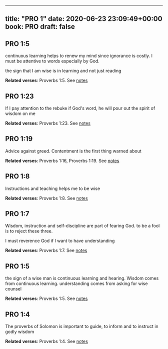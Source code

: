 
---
title: "PRO 1"
date: 2020-06-23 23:09:49+00:00
book: PRO
draft: false
---

## PRO 1:5

continuous learning helps to renew my mind since ignorance is costly. I must be attentive to words  especially by God. 

the sign that I am wise is in learning and not just reading

**Related verses**: Proverbs 1:5. See [notes](https://my.bible.com/notes/3458604543519744978)


## PRO 1:23

If I pay attention to the rebuke if God's word, he will pour out the spirit of wisdom on me

**Related verses**: Proverbs 1:23. See [notes](https://my.bible.com/notes/3458149167884132980)


## PRO 1:19

Advice against greed. Contentment is the first thing warned about

**Related verses**: Proverbs 1:16, Proverbs 1:19. See [notes](https://my.bible.com/notes/3458148141210788462)


## PRO 1:8

Instructions and teaching helps me to be wise

**Related verses**: Proverbs 1:8. See [notes](https://my.bible.com/notes/3458146404659880555)


## PRO 1:7

Wisdom, instruction and self-discipline are part of fearing God. to be a fool is to reject these three.

I must reverence God if I want to have understanding

**Related verses**: Proverbs 1:7. See [notes](https://my.bible.com/notes/3458146194844017257)


## PRO 1:5

the sign of a wise man is continuous learning and hearing. Wisdom comes from continuous learning. understanding comes from asking for wise counsel

**Related verses**: Proverbs 1:5. See [notes](https://my.bible.com/notes/3458145316808417894)


## PRO 1:4

The proverbs of Solomon is important to guide, to inform and to instruct in godly wisdom

**Related verses**: Proverbs 1:4. See [notes](https://my.bible.com/notes/3458138923707654724)

